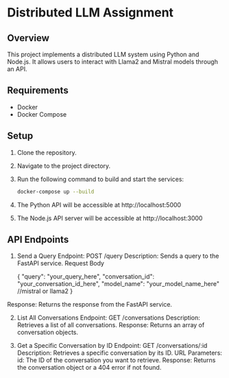 # Distributed LLM Assignment

## Overview

This project implements a distributed LLM system using Python and Node.js. It allows users to interact with Llama2 and Mistral models through an API.

## Requirements

- Docker
- Docker Compose

## Setup

1. Clone the repository.
2. Navigate to the project directory.
3. Run the following command to build and start the services:

   ```bash
   docker-compose up --build

4. The Python API will be accessible at http://localhost:5000
5. The Node.js API server will be accessible at http://localhost:3000

## API Endpoints
1. Send a Query
Endpoint: POST /query
Description: Sends a query to the FastAPI service.
Request Body
    
    {
    "query": "your_query_here",
    "conversation_id": "your_conversation_id_here",
    "model_name": "your_model_name_here"  //mistral or llama2
    }

Response: Returns the response from the FastAPI service.

2. List All Conversations
Endpoint: GET /conversations
Description: Retrieves a list of all conversations.
Response: Returns an array of conversation objects.

3. Get a Specific Conversation by ID
Endpoint: GET /conversations/:id
Description: Retrieves a specific conversation by its ID.
URL Parameters:
id: The ID of the conversation you want to retrieve.
Response: Returns the conversation object or a 404 error if not found.